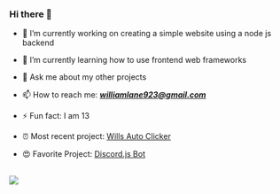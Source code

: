 ### Hi there 👋

- 🔭  I’m currently working on creating a simple website using a node js backend
- 🌱  I’m currently learning how to use frontend web frameworks
- 💬  Ask me about my other projects
- 📫  How to reach me: ***williamlane923@gmail.com***
- ⚡  Fun fact: I am 13

- ⏰ Most recent project: <a href="https://github.com/pietales/willsautoclick" target="_blank">Wills Auto Clicker<a />
- 😍 Favorite Project: <a href="https://github.com/pietales/nodebot" target="_blank">Discord.js Bot<a />
<br />  
<img src="https://i.kym-cdn.com/entries/icons/facebook/000/021/807/ig9OoyenpxqdCQyABmOQBZDI0duHk2QZZmWg2Hxd4ro.jpg"><img />

